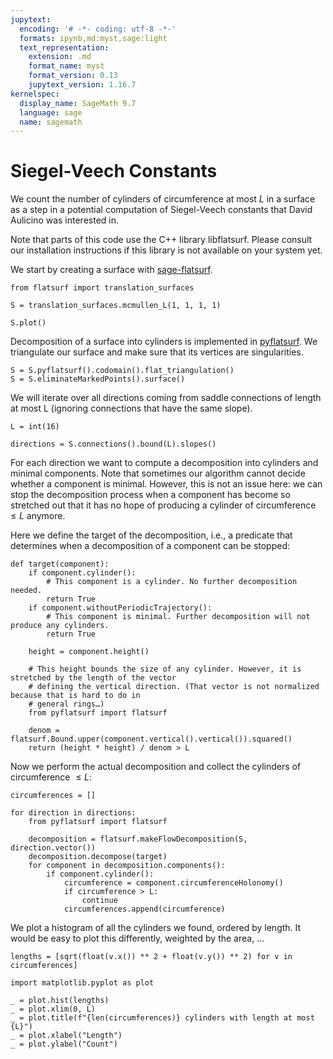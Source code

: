 ```yaml
---
jupytext:
  encoding: '# -*- coding: utf-8 -*-'
  formats: ipynb,md:myst,sage:light
  text_representation:
    extension: .md
    format_name: myst
    format_version: 0.13
    jupytext_version: 1.16.7
kernelspec:
  display_name: SageMath 9.7
  language: sage
  name: sagemath
---
```


# Siegel-Veech Constants

We count the number of cylinders of circumference at most $L$ in a surface as a
step in a potential computation of Siegel-Veech constants that David Aulicino
was interested in.

Note that parts of this code use the C++ library libflatsurf. Please consult
our installation instructions if this library is not available on your system yet.

We start by creating a surface with [sage-flatsurf](https://github.com/flatsurf/sage-flatsurf).

```{code-cell}
from flatsurf import translation_surfaces

S = translation_surfaces.mcmullen_L(1, 1, 1, 1)
```

```{code-cell}
S.plot()
```

Decomposition of a surface into cylinders is implemented in [pyflatsurf](https://github.com/flatsurf/flatsurf). We triangulate our surface and make sure that its vertices are singularities.

```{code-cell}
S = S.pyflatsurf().codomain().flat_triangulation()
S = S.eliminateMarkedPoints().surface()
```

We will iterate over all directions coming from saddle connections of length at most L (ignoring connections that have the same slope).

```{code-cell}
L = int(16)

directions = S.connections().bound(L).slopes()
```

For each direction we want to compute a decomposition into cylinders and minimal components. Note that sometimes our algorithm cannot decide whether a component is minimal. However, this is not an issue here: we can stop the decomposition process when a component has become so stretched out that it has no hope of producing a cylinder of circumference $≤L$ anymore.

Here we define the target of the decomposition, i.e., a predicate that determines when a decomposition of a component can be stopped:

```{code-cell}
def target(component):
    if component.cylinder():
        # This component is a cylinder. No further decomposition needed.
        return True
    if component.withoutPeriodicTrajectory():
        # This component is minimal. Further decomposition will not produce any cylinders.
        return True

    height = component.height()

    # This height bounds the size of any cylinder. However, it is stretched by the length of the vector
    # defining the vertical direction. (That vector is not normalized because that is hard to do in
    # general rings…)
    from pyflatsurf import flatsurf

    denom = flatsurf.Bound.upper(component.vertical().vertical()).squared()
    return (height * height) / denom > L
```

Now we perform the actual decomposition and collect the cylinders of circumference $≤L$:

```{code-cell}
circumferences = []

for direction in directions:
    from pyflatsurf import flatsurf

    decomposition = flatsurf.makeFlowDecomposition(S, direction.vector())
    decomposition.decompose(target)
    for component in decomposition.components():
        if component.cylinder():
            circumference = component.circumferenceHolonomy()
            if circumference > L:
                continue
            circumferences.append(circumference)
```

We plot a histogram of all the cylinders we found, ordered by length. It would be easy to plot this differently, weighted by the area, …

```{code-cell}
lengths = [sqrt(float(v.x()) ** 2 + float(v.y()) ** 2) for v in circumferences]

import matplotlib.pyplot as plot

_ = plot.hist(lengths)
_ = plot.xlim(0, L)
_ = plot.title(f"{len(circumferences)} cylinders with length at most {L}")
_ = plot.xlabel("Length")
_ = plot.ylabel("Count")
```
